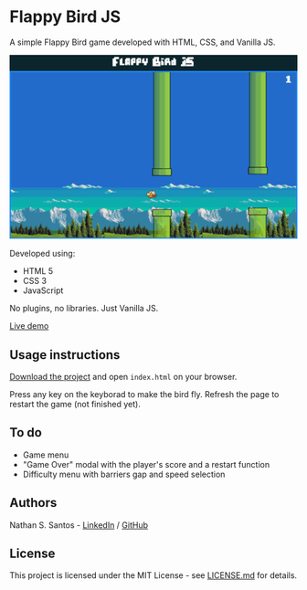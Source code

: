 # Flappy Bird JS

A simple Flappy Bird game developed with HTML, CSS, and Vanilla JS.


![](images/flappy-bird-demo.gif)


Developed using:
* HTML 5
* CSS 3
* JavaScript

No plugins, no libraries. Just Vanilla JS. 

[Live demo](http://nathanssantos.github.io/flappy-bird-js)


## Usage instructions

[Download the project](https://github.com/nathanssantos/flappy-bird-js/archive/master.zip) and open `index.html` on your browser.

Press any key on the keyborad to make the bird fly.
Refresh the page to restart the game (not finished yet).


## To do

* Game menu
* "Game Over" modal with the player's score and a restart function
* Difficulty menu with barriers gap and speed selection


## Authors

Nathan S. Santos - [LinkedIn](https://www.linkedin.com/in/nathan-s-santos-4b2637163/) / [GitHub](https://github.com/nathanssantos) 


## License

This project is licensed under the MIT License - see [LICENSE.md](LICENSE.md) for details.
